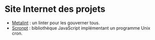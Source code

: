 # Site Internet des projets

- [Metalint](https://regseb.github.io/metalint/) : un linter pour les gouverner
  tous.
- [Scronpt](https://regseb.github.io/scronpt/) : bibliothèque JavaScript
  implémentant un programme Unix cron.
